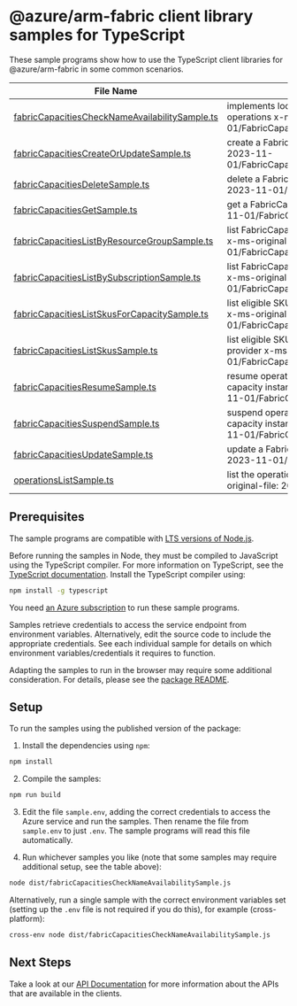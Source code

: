 # @azure/arm-fabric client library samples for TypeScript

These sample programs show how to use the TypeScript client libraries for @azure/arm-fabric in some common scenarios.

| **File Name**                                                                                 | **Description**                                                                                                              |
| --------------------------------------------------------------------------------------------- | ---------------------------------------------------------------------------------------------------------------------------- |
| [fabricCapacitiesCheckNameAvailabilitySample.ts][fabriccapacitieschecknameavailabilitysample] | implements local CheckNameAvailability operations x-ms-original-file: 2023-11-01/FabricCapacities_CheckNameAvailability.json |
| [fabricCapacitiesCreateOrUpdateSample.ts][fabriccapacitiescreateorupdatesample]               | create a FabricCapacity x-ms-original-file: 2023-11-01/FabricCapacities_CreateOrUpdate.json                                  |
| [fabricCapacitiesDeleteSample.ts][fabriccapacitiesdeletesample]                               | delete a FabricCapacity x-ms-original-file: 2023-11-01/FabricCapacities_Delete.json                                          |
| [fabricCapacitiesGetSample.ts][fabriccapacitiesgetsample]                                     | get a FabricCapacity x-ms-original-file: 2023-11-01/FabricCapacities_Get.json                                                |
| [fabricCapacitiesListByResourceGroupSample.ts][fabriccapacitieslistbyresourcegroupsample]     | list FabricCapacity resources by resource group x-ms-original-file: 2023-11-01/FabricCapacities_ListByResourceGroup.json     |
| [fabricCapacitiesListBySubscriptionSample.ts][fabriccapacitieslistbysubscriptionsample]       | list FabricCapacity resources by subscription ID x-ms-original-file: 2023-11-01/FabricCapacities_ListBySubscription.json     |
| [fabricCapacitiesListSkusForCapacitySample.ts][fabriccapacitieslistskusforcapacitysample]     | list eligible SKUs for a Microsoft Fabric resource x-ms-original-file: 2023-11-01/FabricCapacities_ListSkusForCapacity.json  |
| [fabricCapacitiesListSkusSample.ts][fabriccapacitieslistskussample]                           | list eligible SKUs for Microsoft Fabric resource provider x-ms-original-file: 2023-11-01/FabricCapacities_ListSkus.json      |
| [fabricCapacitiesResumeSample.ts][fabriccapacitiesresumesample]                               | resume operation of the specified Fabric capacity instance. x-ms-original-file: 2023-11-01/FabricCapacities_Resume.json      |
| [fabricCapacitiesSuspendSample.ts][fabriccapacitiessuspendsample]                             | suspend operation of the specified Fabric capacity instance. x-ms-original-file: 2023-11-01/FabricCapacities_Suspend.json    |
| [fabricCapacitiesUpdateSample.ts][fabriccapacitiesupdatesample]                               | update a FabricCapacity x-ms-original-file: 2023-11-01/FabricCapacities_Update.json                                          |
| [operationsListSample.ts][operationslistsample]                                               | list the operations for the provider x-ms-original-file: 2023-11-01/Operations_List.json                                     |

## Prerequisites

The sample programs are compatible with [LTS versions of Node.js](https://github.com/nodejs/release#release-schedule).

Before running the samples in Node, they must be compiled to JavaScript using the TypeScript compiler. For more information on TypeScript, see the [TypeScript documentation][typescript]. Install the TypeScript compiler using:

```bash
npm install -g typescript
```

You need [an Azure subscription][freesub] to run these sample programs.

Samples retrieve credentials to access the service endpoint from environment variables. Alternatively, edit the source code to include the appropriate credentials. See each individual sample for details on which environment variables/credentials it requires to function.

Adapting the samples to run in the browser may require some additional consideration. For details, please see the [package README][package].

## Setup

To run the samples using the published version of the package:

1. Install the dependencies using `npm`:

```bash
npm install
```

2. Compile the samples:

```bash
npm run build
```

3. Edit the file `sample.env`, adding the correct credentials to access the Azure service and run the samples. Then rename the file from `sample.env` to just `.env`. The sample programs will read this file automatically.

4. Run whichever samples you like (note that some samples may require additional setup, see the table above):

```bash
node dist/fabricCapacitiesCheckNameAvailabilitySample.js
```

Alternatively, run a single sample with the correct environment variables set (setting up the `.env` file is not required if you do this), for example (cross-platform):

```bash
cross-env node dist/fabricCapacitiesCheckNameAvailabilitySample.js
```

## Next Steps

Take a look at our [API Documentation][apiref] for more information about the APIs that are available in the clients.

[fabriccapacitieschecknameavailabilitysample]: https://github.com/Azure/azure-sdk-for-js/blob/main/sdk/fabric/arm-fabric/samples/v1/typescript/src/fabricCapacitiesCheckNameAvailabilitySample.ts
[fabriccapacitiescreateorupdatesample]: https://github.com/Azure/azure-sdk-for-js/blob/main/sdk/fabric/arm-fabric/samples/v1/typescript/src/fabricCapacitiesCreateOrUpdateSample.ts
[fabriccapacitiesdeletesample]: https://github.com/Azure/azure-sdk-for-js/blob/main/sdk/fabric/arm-fabric/samples/v1/typescript/src/fabricCapacitiesDeleteSample.ts
[fabriccapacitiesgetsample]: https://github.com/Azure/azure-sdk-for-js/blob/main/sdk/fabric/arm-fabric/samples/v1/typescript/src/fabricCapacitiesGetSample.ts
[fabriccapacitieslistbyresourcegroupsample]: https://github.com/Azure/azure-sdk-for-js/blob/main/sdk/fabric/arm-fabric/samples/v1/typescript/src/fabricCapacitiesListByResourceGroupSample.ts
[fabriccapacitieslistbysubscriptionsample]: https://github.com/Azure/azure-sdk-for-js/blob/main/sdk/fabric/arm-fabric/samples/v1/typescript/src/fabricCapacitiesListBySubscriptionSample.ts
[fabriccapacitieslistskusforcapacitysample]: https://github.com/Azure/azure-sdk-for-js/blob/main/sdk/fabric/arm-fabric/samples/v1/typescript/src/fabricCapacitiesListSkusForCapacitySample.ts
[fabriccapacitieslistskussample]: https://github.com/Azure/azure-sdk-for-js/blob/main/sdk/fabric/arm-fabric/samples/v1/typescript/src/fabricCapacitiesListSkusSample.ts
[fabriccapacitiesresumesample]: https://github.com/Azure/azure-sdk-for-js/blob/main/sdk/fabric/arm-fabric/samples/v1/typescript/src/fabricCapacitiesResumeSample.ts
[fabriccapacitiessuspendsample]: https://github.com/Azure/azure-sdk-for-js/blob/main/sdk/fabric/arm-fabric/samples/v1/typescript/src/fabricCapacitiesSuspendSample.ts
[fabriccapacitiesupdatesample]: https://github.com/Azure/azure-sdk-for-js/blob/main/sdk/fabric/arm-fabric/samples/v1/typescript/src/fabricCapacitiesUpdateSample.ts
[operationslistsample]: https://github.com/Azure/azure-sdk-for-js/blob/main/sdk/fabric/arm-fabric/samples/v1/typescript/src/operationsListSample.ts
[apiref]: https://learn.microsoft.com/javascript/api/@azure/arm-fabric?view=azure-node-preview
[freesub]: https://azure.microsoft.com/free/
[package]: https://github.com/Azure/azure-sdk-for-js/tree/main/sdk/fabric/arm-fabric/README.md
[typescript]: https://www.typescriptlang.org/docs/home.html
